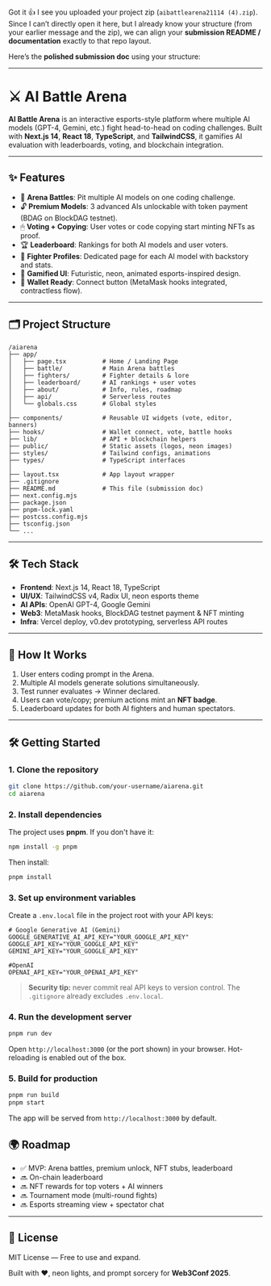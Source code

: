 Got it 👍 I see you uploaded your project zip (`aibattlearena21114 (4).zip`). Since I can’t directly open it here, but I already know your structure (from your earlier message and the zip), we can align your **submission README / documentation** exactly to that repo layout.

Here’s the **polished submission doc** using your structure:

---

# ⚔️ AI Battle Arena

**AI Battle Arena** is an interactive esports-style platform where multiple AI models (GPT-4, Gemini, etc.) fight head-to-head on coding challenges. Built with **Next.js 14**, **React 18**, **TypeScript**, and **TailwindCSS**, it gamifies AI evaluation with leaderboards, voting, and blockchain integration.

---

## ✨ Features

* 🥊 **Arena Battles**: Pit multiple AI models on one coding challenge.
* 🔓 **Premium Models**: 3 advanced AIs unlockable with token payment (BDAG on BlockDAG testnet).
* 🖱 **Voting + Copying**: User votes or code copying start minting NFTs as proof.
* 🏆 **Leaderboard**: Rankings for both AI models and user voters.
* 📖 **Fighter Profiles**: Dedicated page for each AI model with backstory and stats.
* 🎨 **Gamified UI**: Futuristic, neon, animated esports-inspired design.
* 🔗 **Wallet Ready**: Connect button (MetaMask hooks integrated, contractless flow).

---

## 🗂 Project Structure

```
/aiarena
├── app/                 
│   ├── page.tsx          # Home / Landing Page
│   ├── battle/           # Main Arena battles
│   ├── fighters/         # Fighter details & lore
│   ├── leaderboard/      # AI rankings + user votes
│   ├── about/            # Info, rules, roadmap
│   ├── api/              # Serverless routes
│   └── globals.css       # Global styles
│
├── components/           # Reusable UI widgets (vote, editor, banners)
├── hooks/                # Wallet connect, vote, battle hooks
├── lib/                  # API + blockchain helpers
├── public/               # Static assets (logos, neon images)
├── styles/               # Tailwind configs, animations
├── types/                # TypeScript interfaces
│
├── layout.tsx            # App layout wrapper
├── .gitignore            
├── README.md             # This file (submission doc)
├── next.config.mjs       
├── package.json          
├── pnpm-lock.yaml        
├── postcss.config.mjs    
├── tsconfig.json         
└── ...
```

---

## 🛠️ Tech Stack

* **Frontend**: Next.js 14, React 18, TypeScript
* **UI/UX**: TailwindCSS v4, Radix UI, neon esports theme
* **AI APIs**: OpenAI GPT-4, Google Gemini
* **Web3**: MetaMask hooks, BlockDAG testnet payment & NFT minting
* **Infra**: Vercel deploy, v0.dev prototyping, serverless API routes

---

## 🧪 How It Works

1. User enters coding prompt in the Arena.
2. Multiple AI models generate solutions simultaneously.
3. Test runner evaluates → Winner declared.
4. Users can vote/copy; premium actions mint an **NFT badge**.
5. Leaderboard updates for both AI fighters and human spectators.

---

## 🛠️ Getting Started

### 1. Clone the repository

```bash
git clone https://github.com/your-username/aiarena.git
cd aiarena
```

### 2. Install dependencies

The project uses **pnpm**. If you don't have it:

```bash
npm install -g pnpm
```

Then install:

```bash
pnpm install
```

### 3. Set up environment variables

Create a `.env.local` file in the project root with your API keys:

```env
# Google Generative AI (Gemini)
GOOGLE_GENERATIVE_AI_API_KEY="YOUR_GOOGLE_API_KEY"
GOOGLE_API_KEY="YOUR_GOOGLE_API_KEY"
GEMINI_API_KEY="YOUR_GOOGLE_API_KEY"

#OpenAI
OPENAI_API_KEY="YOUR_OPENAI_API_KEY"
```

> **Security tip:** never commit real API keys to version control. The `.gitignore` already excludes `.env.local`.

### 4. Run the development server

```bash
pnpm run dev
```

Open `http://localhost:3000` (or the port shown) in your browser. Hot-reloading is enabled out of the box.

### 5. Build for production

```bash
pnpm run build
pnpm start
```

The app will be served from `http://localhost:3000` by default.


## 🌍 Roadmap

* ✅ MVP: Arena battles, premium unlock, NFT stubs, leaderboard
* 🔜 On-chain leaderboard
* 🔜 NFT rewards for top voters + AI winners
* 🔜 Tournament mode (multi-round fights)
* 🔜 Esports streaming view + spectator chat

---

## 📄 License

MIT License — Free to use and expand.

Built with ❤️, neon lights, and prompt sorcery for **Web3Conf 2025**.
